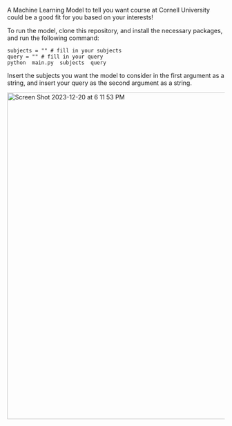 A Machine Learning Model to tell you want course at Cornell University could be a good fit for you based on your interests!

To run the model, clone this repository, and install the necessary packages, and run the following command:

```
subjects = "" # fill in your subjects
query = "" # fill in your query
python  main.py  subjects  query
```

Insert the subjects you want the model to consider in the first argument as a string, and insert your query as the second argument as a string. 

<img width="757" alt="Screen Shot 2023-12-20 at 6 11 53 PM" src="https://github.com/AnantShyam/CornellCourseAdvisor/assets/90667923/b13c0d13-17ec-446b-a715-526880372d6a">
